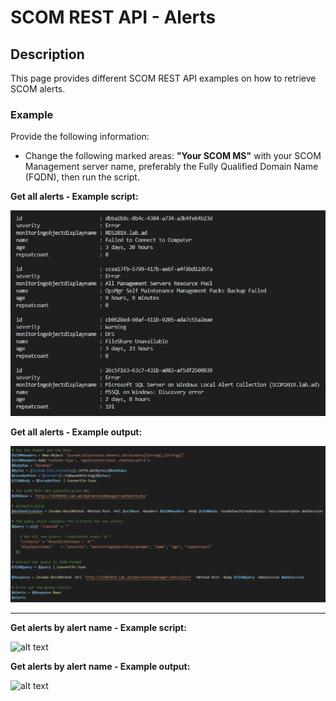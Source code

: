 # SCOM REST API - Alerts


## Description
This page provides different SCOM REST API examples on how to retrieve SCOM alerts.

### Example
Provide the following information:

- Change the following marked areas: **"Your SCOM MS"** with your SCOM Management server name, preferably the Fully Qualified Domain Name (FQDN), then run the script.

**Get all alerts - Example script:**

![alt text](https://github.com/LeonLaude/SCOM/blob/master/REST%20API/Alerts/SCOM_All_Alerts.png)

**Get all alerts - Example output:**

![alt text](https://github.com/LeonLaude/SCOM/blob/master/REST%20API/Alerts/SCOM_All_Alerts_result.png)


-----------------------------------------------------------------------------------------------------------------------------------------------------------------------------------

**Get alerts by alert name - Example script:**

![alt text]()

**Get alerts by alert name - Example output:**

![alt text]()
